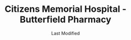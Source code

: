 ---
layout: location-page
date: Last Modified
description: "Local COVID-19 testing is available at Citizens Memorial Hospital - Butterfield Pharmacy in Bolivar, Missouri, USA."
permalink: "locations/missouri/bolivar/citizens-memorial-hospital-butterfield-pharmacy/"
tags:
  - locations
  - missouri
title: Citizens Memorial Hospital - Butterfield Pharmacy
state: Missouri
stateAbbr: MO
hood: Bolivar
address: 1125 N. Butterfield Road
city: Bolivar
zip: 65613
mapUrl: "http://maps.apple.com/?q=Citizens+Memorial+Hospital+-+Butterfield+Pharmacy&address=1125+N+Butterfield+Road,Bolivar,Missouri,65613"
locationType: Drive-thru
phone: 417-328-4300
website: https://www.citizensmemorial.com/about/media-resources/news/2020/cmh-to-offer-drive-thru-covid-19-testing-with-doctors-order.html
onlineBooking: undefined
closed: undefined
closedUpdate: April 14th, 2020
notes: "By appointment only. Requires phone screen."
days: Weekdays
hours: 10AM-2PM
ctaMessage: Learn more
ctaUrl: "https://www.citizensmemorial.com/about/media-resources/news/2020/cmh-to-offer-drive-thru-covid-19-testing-with-doctors-order.html"
---